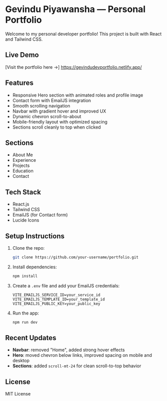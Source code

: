 # Gevindu Piyawansha — Personal Portfolio

Welcome to my personal developer portfolio!
This project is built with React and Tailwind CSS.

## Live Demo

[Visit the portfolio here →] https://gevindudevportfolio.netlify.app/

## Features

* Responsive Hero section with animated roles and profile image
* Contact form with EmailJS integration
* Smooth scrolling navigation
* Navbar with gradient hover and improved UX
* Dynamic chevron scroll-to-about
* Mobile-friendly layout with optimized spacing
* Sections scroll cleanly to top when clicked

## Sections

* About Me
* Experience
* Projects 
* Education
* Contact

## Tech Stack

* React.js
* Tailwind CSS
* EmailJS (for Contact form)
* Lucide Icons

## Setup Instructions

1. Clone the repo:

   ```bash
   git clone https://github.com/your-username/portfolio.git
   ```

2. Install dependencies:

   ```bash
   npm install
   ```

3. Create a `.env` file and add your EmailJS credentials:

   ```
   VITE_EMAILJS_SERVICE_ID=your_service_id
   VITE_EMAILJS_TEMPLATE_ID=your_template_id
   VITE_EMAILJS_PUBLIC_KEY=your_public_key
   ```

4. Run the app:

   ```bash
   npm run dev
   ```

## Recent Updates

* **Navbar**: removed "Home", added strong hover effects
* **Hero**: moved chevron below links, improved spacing on mobile and desktop
* **Sections**: added `scroll-mt-24` for clean scroll-to-top behavior

## License

MIT License
